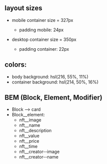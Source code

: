 ## layout sizes

- mobile container size = 327px

  - padding mobile: 24px

- desktop container size = 350px
  - padding container: 22px

## colors:

- body background: hsl(216, 55%, 11%)
- container background: hsl(214, 50%, 16%)

## BEM (Block, Element, Modifier)

- Block --> card
- Block\_\_element:
  - nft\_\_image
  - nft\_\_name
  - nft\_\_description
  - nft\_\_value
  - nft\_\_price
  - nft\_\_time
  - nft\_\_creator--image
  - nft\_\_creator--name
